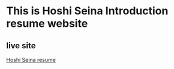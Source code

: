 # This is Hoshi Seina Introduction resume website
 ## live site
 [Hoshi Seina resume](https://hoshiresume.herokuapp.com/)


 
